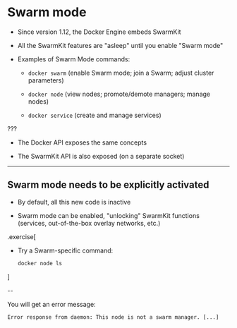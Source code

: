 # Swarm mode

- Since version 1.12, the Docker Engine embeds SwarmKit

- All the SwarmKit features are "asleep" until you enable "Swarm mode"

- Examples of Swarm Mode commands:

  - `docker swarm` (enable Swarm mode; join a Swarm; adjust cluster parameters)

  - `docker node` (view nodes; promote/demote managers; manage nodes)

  - `docker service` (create and manage services)

???

- The Docker API exposes the same concepts

- The SwarmKit API is also exposed (on a separate socket)

---

## Swarm mode needs to be explicitly activated

- By default, all this new code is inactive

- Swarm mode can be enabled, "unlocking" SwarmKit functions
  <br/>(services, out-of-the-box overlay networks, etc.)

.exercise[

- Try a Swarm-specific command:
  ```bash
  docker node ls
  ```

<!-- Ignore errors: ```wait not a swarm manager``` -->

]

--

You will get an error message:
```
Error response from daemon: This node is not a swarm manager. [...]
```
